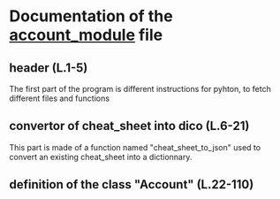 # Documentation of the [account_module](modules/account_module.py) file
## header (L.1-5)
The first part of the program is different instructions for pyhton, to fetch different files and functions
## convertor of cheat_sheet into dico (L.6-21)
This part is made of a function named "cheat_sheet_to_json" used to convert an existing cheat_sheet into a dictionnary.
## definition of the class "Account" (L.22-110)


